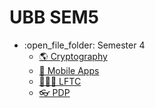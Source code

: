 # UBB SEM5
<ul>
  <li>:open_file_folder: Semester 4
    <ul>
      <li>
        <a href="https://github.com/ungurnicoleta/Cryptography">
          🌎 Cryptography
      </li>
      <li>
        <a href="https://github.com/ungurnicoleta/MobileApps">
          🤳  Mobile Apps
      </li>
      <li>
        <a href="https://github.com/ungurnicoleta/LFTC">
          👩🏼‍🏫  LFTC
      </li>
      <li>
        <a href="https://github.com/ungurnicoleta/PDP">
          👓  PDP
      </li>
    </ul>
</ul>
<br>
